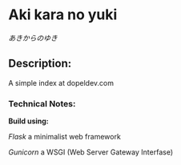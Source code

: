 # Aki kara no yuki

_あきからのゆき_

## Description:
A simple index at dopeldev.com

### Technical Notes:
**Build using:**

*Flask* a minimalist web framework

*Gunicorn* a WSGI (Web Server Gateway Interfase)

